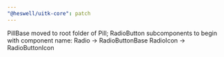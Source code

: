 ```yaml
---
"@heswell/uitk-core": patch
---
```


PillBase moved to root folder of Pill;
RadioButton subcomponents to begin with component name:
Radio -> RadioButtonBase
RadioIcon -> RadioButtonIcon
